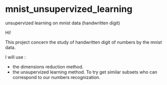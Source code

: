 # mnist_unsupervized_learning
unsupervized learning on mnist data (handwritten digit)

Hi!

This project concern the study of handwritten digit of numbers by the mnist data.

I will use :
 - the dimensions reduction method.
 - the unsupervized learning method.
To try get similar subsets who can correspond to our numbers recognization.

